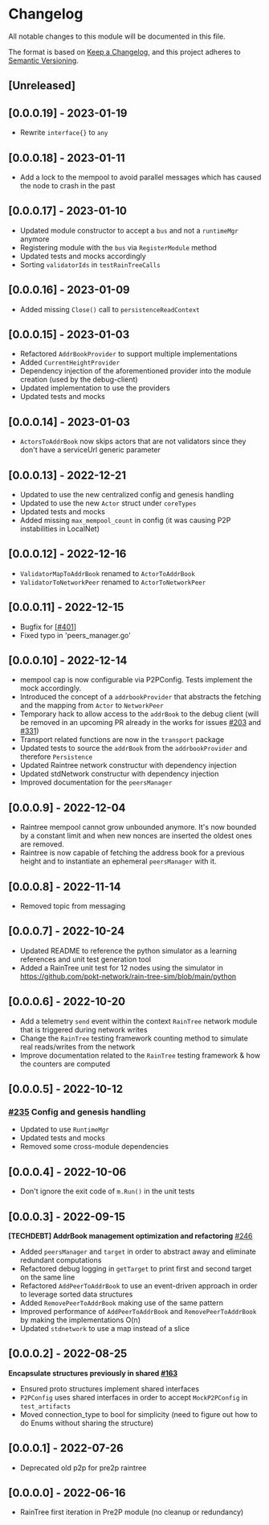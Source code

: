 # Changelog

All notable changes to this module will be documented in this file.

The format is based on [Keep a Changelog](https://keepachangelog.com/en/1.0.0/),
and this project adheres to [Semantic Versioning](https://semver.org/spec/v2.0.0.html).

## [Unreleased]

## [0.0.0.19] - 2023-01-19

- Rewrite `interface{}` to `any`

## [0.0.0.18] - 2023-01-11

- Add a lock to the mempool to avoid parallel messages which has caused the node to crash in the past

## [0.0.0.17] - 2023-01-10

- Updated module constructor to accept a `bus` and not a `runtimeMgr` anymore
- Registering module with the `bus` via `RegisterModule` method
- Updated tests and mocks accordingly
- Sorting `validatorIds` in `testRainTreeCalls`

## [0.0.0.16] - 2023-01-09

- Added missing `Close()` call to `persistenceReadContext`

## [0.0.0.15] - 2023-01-03

- Refactored `AddrBookProvider` to support multiple implementations
- Added `CurrentHeightProvider`
- Dependency injection of the aforementioned provider into the module creation (used by the debug-client)
- Updated implementation to use the providers
- Updated tests and mocks

## [0.0.0.14] - 2023-01-03

- `ActorsToAddrBook` now skips actors that are not validators since they don't have a serviceUrl generic parameter

## [0.0.0.13] - 2022-12-21

- Updated to use the new centralized config and genesis handling
- Updated to use the new `Actor` struct under `coreTypes`
- Updated tests and mocks
- Added missing `max_mempool_count` in config (it was causing P2P instabilities in LocalNet)

## [0.0.0.12] - 2022-12-16

- `ValidatorMapToAddrBook` renamed to `ActorToAddrBook`
- `ValidatorToNetworkPeer` renamed to `ActorToNetworkPeer`

## [0.0.0.11] - 2022-12-15

- Bugfix for [[#401](https://github.com/pokt-network/pocket/issues/401)]
- Fixed typo in 'peers_manager.go'

## [0.0.0.10] - 2022-12-14

- mempool cap is now configurable via P2PConfig. Tests implement the mock accordingly.
- Introduced the concept of a `addrbookProvider` that abstracts the fetching and the mapping from `Actor` to `NetworkPeer`
- Temporary hack to allow access to the `addrBook` to the debug client (will be removed in an upcoming PR already in the works for issues [#203](https://github.com/pokt-network/pocket/issues/203) and [#331](https://github.com/pokt-network/pocket/issues/331))
- Transport related functions are now in the `transport` package
- Updated tests to source the `addrBook` from the `addrbookProvider` and therefore `Persistence`
- Updated Raintree network constructur with dependency injection
- Updated stdNetwork constructur with dependency injection
- Improved documentation for the `peersManager`

## [0.0.0.9] - 2022-12-04

- Raintree mempool cannot grow unbounded anymore. It's now bounded by a constant limit and when new nonces are inserted the oldest ones are removed.
- Raintree is now capable of fetching the address book for a previous height and to instantiate an ephemeral `peersManager` with it.

## [0.0.0.8] - 2022-11-14

- Removed topic from messaging

## [0.0.0.7] - 2022-10-24

- Updated README to reference the python simulator as a learning references and unit test generation tool
- Added a RainTree unit test for 12 nodes using the simulator in https://github.com/pokt-network/rain-tree-sim/blob/main/python

## [0.0.0.6] - 2022-10-20

- Add a telemetry `send` event within the context `RainTree` network module that is triggered during network writes
- Change the `RainTree` testing framework counting method to simulate real reads/writes from the network
- Improve documentation related to the `RainTree` testing framework & how the counters are computed

## [0.0.0.5] - 2022-10-12

### [#235](https://github.com/pokt-network/pocket/pull/235) Config and genesis handling

- Updated to use `RuntimeMgr`
- Updated tests and mocks
- Removed some cross-module dependencies

## [0.0.0.4] - 2022-10-06

- Don't ignore the exit code of `m.Run()` in the unit tests

## [0.0.0.3] - 2022-09-15

**[TECHDEBT] AddrBook management optimization and refactoring** [#246](github.com/pokt-network/pocket/issues/246)

- Added `peersManager` and `target` in order to abstract away and eliminate redundant computations
- Refactored debug logging in `getTarget` to print first and second target on the same line
- Refactored `AddPeerToAddrBook` to use an event-driven approach in order to leverage sorted data structures
- Added `RemovePeerToAddrBook` making use of the same pattern
- Improved performance of `AddPeerToAddrBook` and `RemovePeerToAddrBook` by making the implementations O(n)
- Updated `stdnetwork` to use a map instead of a slice

## [0.0.0.2] - 2022-08-25

**Encapsulate structures previously in shared [#163](github.com/pokt-network/pocket/issues/163)**

- Ensured proto structures implement shared interfaces
- `P2PConfig` uses shared interfaces in order to accept `MockP2PConfig` in `test_artifacts`
- Moved connection_type to bool for simplicity (need to figure out how to do Enums without sharing the structure)

## [0.0.0.1] - 2022-07-26

- Deprecated old p2p for pre2p raintree

## [0.0.0.0] - 2022-06-16

- RainTree first iteration in Pre2P module (no cleanup or redundancy)

